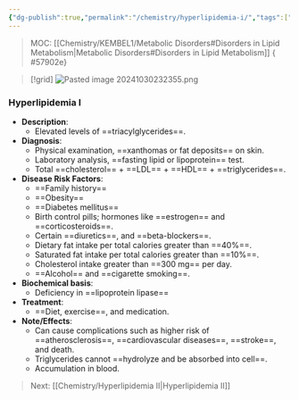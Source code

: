 ```yaml
---
{"dg-publish":true,"permalink":"/chemistry/hyperlipidemia-i/","tags":["Chemistry/Biochemistry","Metabolic_Disorders/Lipid_metab","Disease"]}
---
```


> MOC: [[Chemistry/KEMBEL1/Metabolic Disorders#Disorders in Lipid Metabolism\|Metabolic Disorders#Disorders in Lipid Metabolism]]
{ #57902e}


>[!grid]
>![Pasted image 20241030232355.png](/img/user/Attachments/Pasted%20image%2020241030232355.png)

### Hyperlipidemia I
- **Description**: 
	- Elevated levels of ==triacylglycerides==.
- **Diagnosis**: 
	- Physical examination, ==xanthomas or fat deposits== on skin.
	- Laboratory analysis, ==fasting lipid or lipoprotein== test.
	- Total ==cholesterol== + ==LDL== + ==HDL== + ==triglycerides==.
- **Disease Risk Factors**: 
	- ==Family history==
	- ==Obesity==
	- ==Diabetes mellitus==
	- Birth control pills; hormones like ==estrogen== and ==corticosteroids==.
	- Certain ==diuretics==, and ==beta-blockers==.
	- Dietary fat intake per total calories greater than ==40%==.
	- Saturated fat intake per total calories greater than ==10%==.
	- Cholesterol intake greater than ==300 mg== per day.
	- ==Alcohol== and ==cigarette smoking==.
- **Biochemical basis**: 
	- Deficiency in ==lipoprotein lipase==
- **Treatment**:
	- ==Diet, exercise==, and medication.
- **Note/Effects**:
	- Can cause complications such as higher risk of ==atherosclerosis==, ==cardiovascular diseases==, ==stroke==, and death.
	- Triglycerides cannot ==hydrolyze and be absorbed into cell==.
	- Accumulation in blood.
<!--ID: 1730318525803-->


> Next: [[Chemistry/Hyperlipidemia II\|Hyperlipidemia II]]